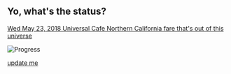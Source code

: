 ## Yo, what's the status?

[Wed May 23, 2018 Universal Cafe Northern California fare that's out of this universe](https://dashboard.chewse.com/calendar/221549/?sign=.eJwdyEEKgCAQBdC7_LUESS3yKiIhZjUkCqO1Ee-etXrwKhJvnvPwA6UrdgqlD1QFbVBSjvO0NAHrCqXYX4N9YfKPh0A-LX8Wtu6ieKw3B5hm2gtvgx7m%3A1fByMO%3AgzUcm0mnWOB3p8gv-laIdxIIAxg)

<!---
- update [20?title=preparing] below accordingly
-->

![Progress](http://progressed.io/bar/33?title=serving)

<a href="https://github.com/andywimmer/lunchlinestatus.cf/edit/master/README.md" class="btn btn-github"><span class="icon"></span>update me</a>
